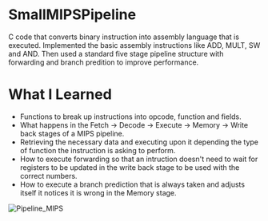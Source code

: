 # SmallMIPSPipeline
C code that converts binary instruction into assembly language that is executed. Implemented the basic assembly instructions like ADD, MULT, SW and AND. Then used a standard five stage pipeline structure with forwarding and branch predition to improve performance.

# What I Learned
- Functions to break up instructions into opcode, function and fields.
- What happens in the Fetch -> Decode -> Execute -> Memory -> Write back stages of a MIPS pipeline.
- Retrieving the necessary data and executing upon it depending the type of function the instruction is asking to perform.
- How to execute forwarding so that an intruction doesn't need to wait for registers to be updated in the write back stage to be used with the correct numbers.
- How to execute a branch prediction that is always taken and adjusts itself it notices it is wrong in the Memory stage.

![Pipeline_MIPS](https://user-images.githubusercontent.com/71102542/160263837-34d358e6-d26a-49c5-935c-b48914e2bb0e.png)

